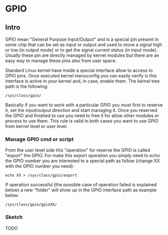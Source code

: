 GPIO
==== 

## Intro 
GPIO mean "General Purpose Input/Output" and is a special pin present in some chip that can be set as input or output and used to move a signal high or low (in output mode) or to get the signal current status (in input mode). Usually these pin are directly managed by kernel modules but there are an easy way to manage these pins also from user space.

Standard Linux kernel have inside a special interface allow to access to GPIO pins. Once executed kernel menuconfig you can easily verify is this interface is active in your kernel and, in case, enable them. The kernel tree path is the following:

    /sys/class/gpio/

Basically if you want to work with a particular GPIO you must first to reserve it, set the input/output direction and start managing it. Once you reserved the GPIO and finished to use you need to free it for allow other modules or process to use them. This rule is valid in both cases you want to use GPIO from kernel level or user level.

### Manage GPIO cmd or script 

From the user level side this "operation" for reserve the GPIO is called "export" the GPIO. For make this export operation you simply need to echo the GPIO number you are interested to a special path as follow (change XX with the GPIO number you need):

    echo XX > /sys/class/gpio/export

If operation successful (the possible case of operation failed is explained below) a new "folder" will show up in the GPIO interface path as example below:

    /sys/class/gpio/gpioXX/
    
    
### Sketch 

TODO 
